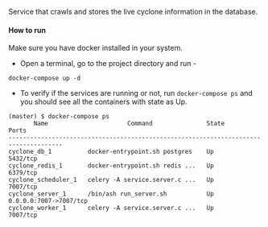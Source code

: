 Service that crawls and stores the live cyclone information in the database.
  
#### How to run

Make sure you have docker installed in your system. 

- Open a terminal, go to the project directory and run -  
```
docker-compose up -d
```
- To verify if the services are running or not, run `docker-compose ps` and you should see all the containers with state as Up. 
```
(master) $ docker-compose ps
       Name                      Command               State           Ports
-------------------------------------------------------------------------------------
cyclone_db_1          docker-entrypoint.sh postgres    Up      5432/tcp
cyclone_redis_1       docker-entrypoint.sh redis ...   Up      6379/tcp
cyclone_scheduler_1   celery -A service.server.c ...   Up      7007/tcp
cyclone_server_1      /bin/ash run_server.sh           Up      0.0.0.0:7007->7007/tcp
cyclone_worker_1      celery -A service.server.c ...   Up      7007/tcp
```
